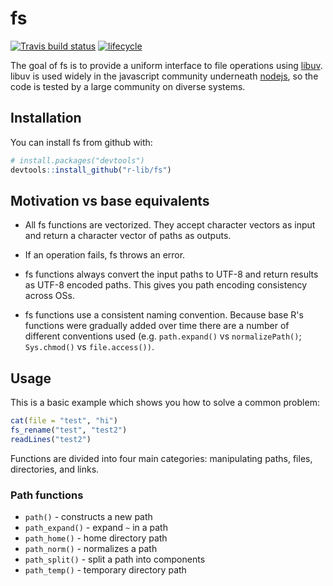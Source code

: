 # fs
[![Travis build status](https://travis-ci.org/r-lib/fs.svg?branch=master)](https://travis-ci.org/r-lib/fs)
[![lifecycle](https://img.shields.io/badge/lifecycle-experimental-orange.svg)](https://img.shields.io/badge/lifecycle-experimental-orange.svg)
 
The goal of fs is to provide a uniform interface to file operations using [libuv](http://libuv.org/). libuv is used widely in the javascript community underneath [nodejs](https://nodejs.org), so the code is tested by a large community on diverse systems.

## Installation

You can install fs from github with:

``` r
# install.packages("devtools")
devtools::install_github("r-lib/fs")
```

## Motivation vs base equivalents

* All fs functions are vectorized. They accept character vectors as input and
  return a character vector of paths as outputs.

* If an operation fails, fs throws an error.

* fs functions always convert the input paths to UTF-8 and return results as
  UTF-8 encoded paths. This gives you path encoding consistency across OSs.

* fs functions use a consistent naming convention. Because base R's functions
  were gradually added over time there are a number of different conventions 
  used (e.g. `path.expand()` vs `normalizePath()`; `Sys.chmod()` vs 
  `file.access())`.

## Usage

This is a basic example which shows you how to solve a common problem:

``` r
cat(file = "test", "hi")
fs_rename("test", "test2")
readLines("test2")
```

Functions are divided into four main categories: manipulating paths, files, directories, and links.

### Path functions

- `path()` - constructs a new path
- `path_expand()` - expand `~` in a path
- `path_home()` - home directory path
- `path_norm()` - normalizes a path
- `path_split()` - split a path into components
- `path_temp()` - temporary directory path
